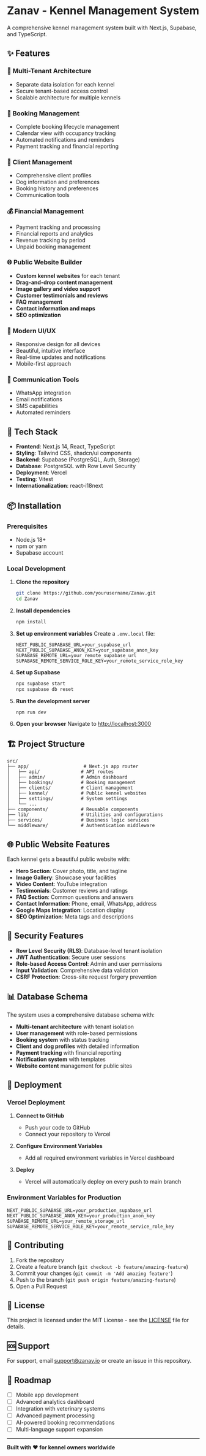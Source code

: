 # Zanav - Kennel Management System

<!-- Latest deployment: 2024-12-19 -->

A comprehensive kennel management system built with Next.js, Supabase, and TypeScript.

## ✨ Features

### 🏢 **Multi-Tenant Architecture**

- Separate data isolation for each kennel
- Secure tenant-based access control
- Scalable architecture for multiple kennels

### 📅 **Booking Management**

- Complete booking lifecycle management
- Calendar view with occupancy tracking
- Automated notifications and reminders
- Payment tracking and financial reporting

### 👥 **Client Management**

- Comprehensive client profiles
- Dog information and preferences
- Booking history and preferences
- Communication tools

### 💰 **Financial Management**

- Payment tracking and processing
- Financial reports and analytics
- Revenue tracking by period
- Unpaid booking management

### 🌐 **Public Website Builder**

- **Custom kennel websites** for each tenant
- **Drag-and-drop content management**
- **Image gallery and video support**
- **Customer testimonials and reviews**
- **FAQ management**
- **Contact information and maps**
- **SEO optimization**

### 📱 **Modern UI/UX**

- Responsive design for all devices
- Beautiful, intuitive interface
- Real-time updates and notifications
- Mobile-first approach

### 🔔 **Communication Tools**

- WhatsApp integration
- Email notifications
- SMS capabilities
- Automated reminders

## 🚀 Tech Stack

- **Frontend**: Next.js 14, React, TypeScript
- **Styling**: Tailwind CSS, shadcn/ui components
- **Backend**: Supabase (PostgreSQL, Auth, Storage)
- **Database**: PostgreSQL with Row Level Security
- **Deployment**: Vercel
- **Testing**: Vitest
- **Internationalization**: react-i18next

## 📦 Installation

### Prerequisites

- Node.js 18+
- npm or yarn
- Supabase account

### Local Development

1. **Clone the repository**

   ```bash
   git clone https://github.com/yourusername/Zanav.git
   cd Zanav
   ```

2. **Install dependencies**

   ```bash
   npm install
   ```

3. **Set up environment variables**
   Create a `.env.local` file:

   ```env
   NEXT_PUBLIC_SUPABASE_URL=your_supabase_url
   NEXT_PUBLIC_SUPABASE_ANON_KEY=your_supabase_anon_key
   SUPABASE_REMOTE_URL=your_remote_supabase_url
   SUPABASE_REMOTE_SERVICE_ROLE_KEY=your_remote_service_role_key
   ```

4. **Set up Supabase**

   ```bash
   npx supabase start
   npx supabase db reset
   ```

5. **Run the development server**

   ```bash
   npm run dev
   ```

6. **Open your browser**
   Navigate to [http://localhost:3000](http://localhost:3000)

## 🏗️ Project Structure

```
src/
├── app/                    # Next.js app router
│   ├── api/               # API routes
│   ├── admin/             # Admin dashboard
│   ├── bookings/          # Booking management
│   ├── clients/           # Client management
│   ├── kennel/            # Public kennel websites
│   ├── settings/          # System settings
│   └── ...
├── components/            # Reusable components
├── lib/                   # Utilities and configurations
├── services/              # Business logic services
└── middleware/            # Authentication middleware
```

## 🌐 Public Website Features

Each kennel gets a beautiful public website with:

- **Hero Section**: Cover photo, title, and tagline
- **Image Gallery**: Showcase your facilities
- **Video Content**: YouTube integration
- **Testimonials**: Customer reviews and ratings
- **FAQ Section**: Common questions and answers
- **Contact Information**: Phone, email, WhatsApp, address
- **Google Maps Integration**: Location display
- **SEO Optimization**: Meta tags and descriptions

## 🔐 Security Features

- **Row Level Security (RLS)**: Database-level tenant isolation
- **JWT Authentication**: Secure user sessions
- **Role-based Access Control**: Admin and user permissions
- **Input Validation**: Comprehensive data validation
- **CSRF Protection**: Cross-site request forgery prevention

## 📊 Database Schema

The system uses a comprehensive database schema with:

- **Multi-tenant architecture** with tenant isolation
- **User management** with role-based permissions
- **Booking system** with status tracking
- **Client and dog profiles** with detailed information
- **Payment tracking** with financial reporting
- **Notification system** with templates
- **Website content** management for public sites

## 🚀 Deployment

### Vercel Deployment

1. **Connect to GitHub**
   - Push your code to GitHub
   - Connect your repository to Vercel

2. **Configure Environment Variables**
   - Add all required environment variables in Vercel dashboard

3. **Deploy**
   - Vercel will automatically deploy on every push to main branch

### Environment Variables for Production

```env
NEXT_PUBLIC_SUPABASE_URL=your_production_supabase_url
NEXT_PUBLIC_SUPABASE_ANON_KEY=your_production_anon_key
SUPABASE_REMOTE_URL=your_remote_storage_url
SUPABASE_REMOTE_SERVICE_ROLE_KEY=your_remote_service_role_key
```

## 🤝 Contributing

1. Fork the repository
2. Create a feature branch (`git checkout -b feature/amazing-feature`)
3. Commit your changes (`git commit -m 'Add amazing feature'`)
4. Push to the branch (`git push origin feature/amazing-feature`)
5. Open a Pull Request

## 📄 License

This project is licensed under the MIT License - see the [LICENSE](LICENSE) file for details.

## 🆘 Support

For support, email support@zanav.io or create an issue in this repository.

## 🎯 Roadmap

- [ ] Mobile app development
- [ ] Advanced analytics dashboard
- [ ] Integration with veterinary systems
- [ ] Advanced payment processing
- [ ] AI-powered booking recommendations
- [ ] Multi-language support expansion

---

**Built with ❤️ for kennel owners worldwide**
